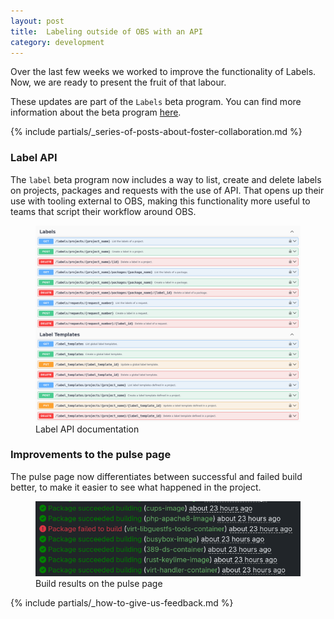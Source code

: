 ```yaml
---
layout: post
title:  Labeling outside of OBS with an API
category: development
---
```


Over the last few weeks we worked to improve the functionality of Labels. Now, we are ready to present the fruit of that labour.

These updates are part of the `Labels` beta program. You can find more information about the beta program [here](/2018/10/04/the-beta-program/).

{% include partials/_series-of-posts-about-foster-collaboration.md %}

### Label API

The `label` beta program now includes a way to list, create and delete labels on projects, packages and requests with the use of API.
That opens up their use with tooling external to OBS, making this functionality more useful to teams that script their workflow around OBS.

<figure>
  <img src="/images/posts/2025-05-05/screenshot-label-api.png" alt="Screenshot of the label API documentation" />
  <figcaption>Label API documentation</figcaption>
</figure>

### Improvements to the pulse page

The pulse page now differentiates between successful and failed build better, to make it easier to see what happened in the project.

<figure>
  <img src="/images/posts/2025-05-05/screenshot-pulse.png" alt="Screenshot of the build results on the pulse page" />
  <figcaption>Build results on the pulse page</figcaption>
</figure>

{% include partials/_how-to-give-us-feedback.md %}

